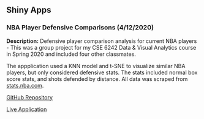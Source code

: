 ## Shiny Apps

### NBA Player Defensive Comparisons (4/12/2020)

**Description:** Defensive player comparison analysis for current NBA players - This was a group project for my CSE 6242 Data & Visual Analytics course in Spring 2020 and included four other classmates.

The appplication used a KNN model and t-SNE to visualize similar NBA players, but only considered defensive stats. The stats included normal box score stats, and shots defended by distance. All data was scraped from [stats.nba.com](https://stats.nba.com).

[GitHub Repository](https://github.com/HyunTruth/CSE6242-S20-PRJ-NBA-frontend)

[Live Application](https://spelkofer.shinyapps.io/DefensivePlayerComparisons/)

[shotzone]: https://github.com/spelk24/spelk24.github.io/blob/master/png/ShotZone.png
[tsne]: https://github.com/spelk24/spelk24.github.io/blob/master/png/tSNE.png
